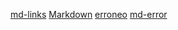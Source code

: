 [md-links](https://user-images.githubusercontent.com/110297/42118443-b7a5f1f0-7bc8-11e8-96ad-9cc5593715a6.jpg)
[Markdown](https://es.wikipedia.org/wiki/Markdown)
[erroneo](https://es.widia.org/wiki/Markdown)
[md-error](https://user-images.githcontent.com/110297/42118443-b7a5f1f0-7bc8-11e8-96ad-9cc5593715a6.jpg)